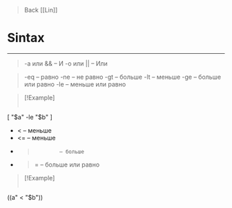 >Back
>[[Lin]]
# Sintax
---
> -a или &&	– И
> -o или ||	– Или

> -eq 		    – равно
> -ne 		    – не равно
> -gt 		    – больше
> -lt 		    – меньше
> -ge 		    – больше или равно
> -le 		    – меньше или равно

>[!Example]
>```
[ "$a" -le "$b" ]

- < 			– меньше 
- <= 			– меньше
- > 			– больше 
- >= 			– больше или равно 

>[!Example]
>```
((a" < "$b"))

